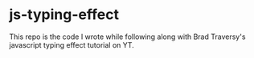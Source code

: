 # js-typing-effect
This repo is the code I wrote while following along with Brad Traversy's javascript typing effect tutorial on YT.
